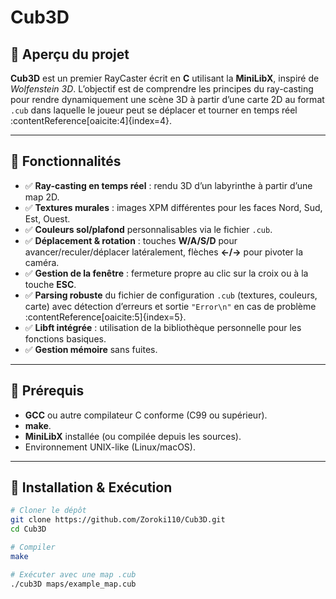 # Cub3D

## 📝 Aperçu du projet

**Cub3D** est un premier RayCaster écrit en **C** utilisant la **MiniLibX**, inspiré de *Wolfenstein 3D*. L’objectif est de comprendre les principes du ray-casting pour rendre dynamiquement une scène 3D à partir d’une carte 2D au format `.cub` dans laquelle le joueur peut se déplacer et tourner en temps réel :contentReference[oaicite:4]{index=4}.

---

## 🎯 Fonctionnalités

- ✅ **Ray-casting en temps réel** : rendu 3D d’un labyrinthe à partir d’une map 2D.  
- ✅ **Textures murales** : images XPM différentes pour les faces Nord, Sud, Est, Ouest.  
- ✅ **Couleurs sol/plafond** personnalisables via le fichier `.cub`.  
- ✅ **Déplacement & rotation** : touches **W/A/S/D** pour avancer/reculer/déplacer latéralement, flèches **←/→** pour pivoter la caméra.  
- ✅ **Gestion de la fenêtre** : fermeture propre au clic sur la croix ou à la touche **ESC**.  
- ✅ **Parsing robuste** du fichier de configuration `.cub` (textures, couleurs, carte) avec détection d’erreurs et sortie `"Error\n"` en cas de problème :contentReference[oaicite:5]{index=5}.  
- ✅ **Libft intégrée** : utilisation de la bibliothèque personnelle pour les fonctions basiques.  
- ✅ **Gestion mémoire** sans fuites.

---

## 🚀 Prérequis

- **GCC** ou autre compilateur C conforme (C99 ou supérieur).  
- **make**.  
- **MiniLibX** installée (ou compilée depuis les sources).  
- Environnement UNIX-like (Linux/macOS).

---

## 🚀 Installation & Exécution

```bash
# Cloner le dépôt
git clone https://github.com/Zoroki110/Cub3D.git
cd Cub3D

# Compiler
make

# Exécuter avec une map .cub
./cub3D maps/example_map.cub
```